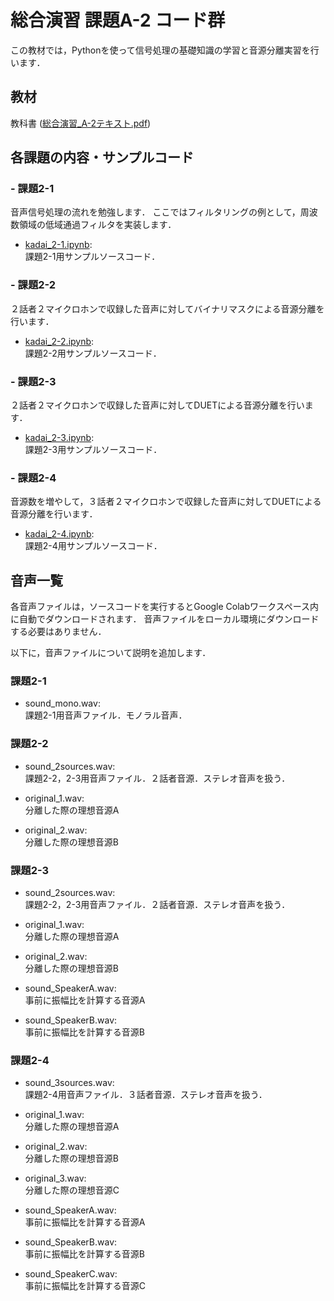 # 総合演習 課題A-2 コード群

この教材では，Pythonを使って信号処理の基礎知識の学習と音源分離実習を行います．

## 教材

教科書 ([総合演習_A-2テキスト.pdf](https://github.com/YosukeSugiura/SougouEnshu-A/blob/master/%E7%B7%8F%E5%90%88%E6%BC%94%E7%BF%92_%E8%AA%B2%E9%A1%8CA-2%E3%83%86%E3%82%AD%E3%82%B9%E3%83%88.pdf))

## 各課題の内容・サンプルコード

### - 課題2-1
 
音声信号処理の流れを勉強します．
ここではフィルタリングの例として，周波数領域の低域通過フィルタを実装します．

- [kadai_2-1.ipynb](https://github.com/YosukeSugiura/SougouEnshu-A/blob/master/kadai_2_1.ipynb):  
   課題2-1用サンプルソースコード．

### - 課題2-2

２話者２マイクロホンで収録した音声に対してバイナリマスクによる音源分離を行います．

- [kadai_2-2.ipynb](https://github.com/YosukeSugiura/SougouEnshu-A/blob/master/kadai_2_2.ipynb):  
   課題2-2用サンプルソースコード．

### - 課題2-3

２話者２マイクロホンで収録した音声に対してDUETによる音源分離を行います．

- [kadai_2-3.ipynb](https://github.com/YosukeSugiura/SougouEnshu-A/blob/master/kadai_2_3.ipynb):  
   課題2-3用サンプルソースコード．

### - 課題2-4

音源数を増やして，３話者２マイクロホンで収録した音声に対してDUETによる音源分離を行います．

- [kadai_2-4.ipynb](https://github.com/YosukeSugiura/SougouEnshu-A/blob/master/kadai_2_4.ipynb):  
   課題2-4用サンプルソースコード．

## 音声一覧

各音声ファイルは，ソースコードを実行するとGoogle Colabワークスペース内に自動でダウンロードされます．
音声ファイルをローカル環境にダウンロードする必要はありません．

以下に，音声ファイルについて説明を追加します．

### 課題2-1

- sound_mono.wav:  
   課題2-1用音声ファイル．モノラル音声．  

### 課題2-2

- sound_2sources.wav:  
   課題2-2，2-3用音声ファイル．２話者音源．ステレオ音声を扱う．  
   
- original_1.wav:  
   分離した際の理想音源A

- original_2.wav:  
   分離した際の理想音源B
   
### 課題2-3

- sound_2sources.wav:  
   課題2-2，2-3用音声ファイル．２話者音源．ステレオ音声を扱う．  
   
- original_1.wav:  
   分離した際の理想音源A

- original_2.wav:  
   分離した際の理想音源B
   
- sound_SpeakerA.wav:  
   事前に振幅比を計算する音源A

- sound_SpeakerB.wav:  
   事前に振幅比を計算する音源B
   
### 課題2-4

- sound_3sources.wav:  
   課題2-4用音声ファイル．３話者音源．ステレオ音声を扱う．  
   
- original_1.wav:  
   分離した際の理想音源A

- original_2.wav:  
   分離した際の理想音源B
   
- original_3.wav:  
   分離した際の理想音源C
   
- sound_SpeakerA.wav:  
   事前に振幅比を計算する音源A

- sound_SpeakerB.wav:  
   事前に振幅比を計算する音源B
   
- sound_SpeakerC.wav:  
   事前に振幅比を計算する音源C
